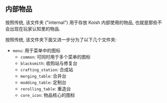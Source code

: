 ## 内部物品

按照传统, 该文件夹 ("internal") 用于存放 Koish 内部使用的物品, 也就是那些不会出现在玩家认知里的物品.

按照传统, 该文件夹下面又进一步分为了以下几个文件夹:

- `menu`: 用于菜单中的图标
    - `common`: 可同时用于多个菜单的图标
    - `blacksmith`: 收购站与修复台
    - `crafting_station`: 合成站
    - `merging_table`: 合并台
    - `modding_table`: 定制台
    - `rerolling_table`: 重造台
    - `core_icon`: 物品核心的图标
